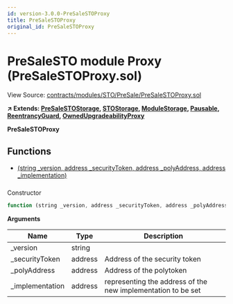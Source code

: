 ```yaml
---
id: version-3.0.0-PreSaleSTOProxy
title: PreSaleSTOProxy
original_id: PreSaleSTOProxy
---
```


# PreSaleSTO module Proxy (PreSaleSTOProxy.sol)

View Source: [contracts/modules/STO/PreSale/PreSaleSTOProxy.sol](../../contracts/modules/STO/PreSale/PreSaleSTOProxy.sol)

**↗ Extends: [PreSaleSTOStorage](PreSaleSTOStorage.md), [STOStorage](STOStorage.md), [ModuleStorage](ModuleStorage.md), [Pausable](Pausable.md), [ReentrancyGuard](ReentrancyGuard.md), [OwnedUpgradeabilityProxy](OwnedUpgradeabilityProxy.md)**

**PreSaleSTOProxy**

## Functions

- [(string _version, address _securityToken, address _polyAddress, address _implementation)](#)

### 

Constructor

```js
function (string _version, address _securityToken, address _polyAddress, address _implementation) public nonpayable ModuleStorage 
```

**Arguments**

| Name        | Type           | Description  |
| ------------- |------------- | -----|
| _version | string |  | 
| _securityToken | address | Address of the security token | 
| _polyAddress | address | Address of the polytoken | 
| _implementation | address | representing the address of the new implementation to be set | 

